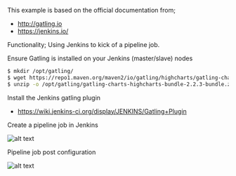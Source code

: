 This example is based on the official documentation from;
- http://gatling.io
- https://jenkins.io/

Functionality;
Using Jenkins to kick of a pipeline job.



Ensure Gatling is installed on your Jenkins (master/slave) nodes

``` bash
$ mkdir /opt/gatling/
$ wget https://repo1.maven.org/maven2/io/gatling/highcharts/gatling-charts-highcharts-bundle/2.2.3/gatling-charts-highcharts-bundle-2.2.3-bundle.zip -P /opt/gatling/
$ unzip -o /opt/gatling/gatling-charts-highcharts-bundle-2.2.3-bundle.zip -d /opt/gatling
```

Install the Jenkins gatling plugin

- https://wiki.jenkins-ci.org/display/JENKINS/Gatling+Plugin

Create a pipeline job in Jenkins

![alt text](https://github.com/rajanarkenbout/gatling-csv-input/blob/master/jenkins-config.png "Jenkins pipeline job and git config")

Pipeline job post configuration

![alt text](https://github.com/rajanarkenbout/gatling-csv-input/blob/master/jenkins-java-options.png "Jenkins pipeline job and java options")
